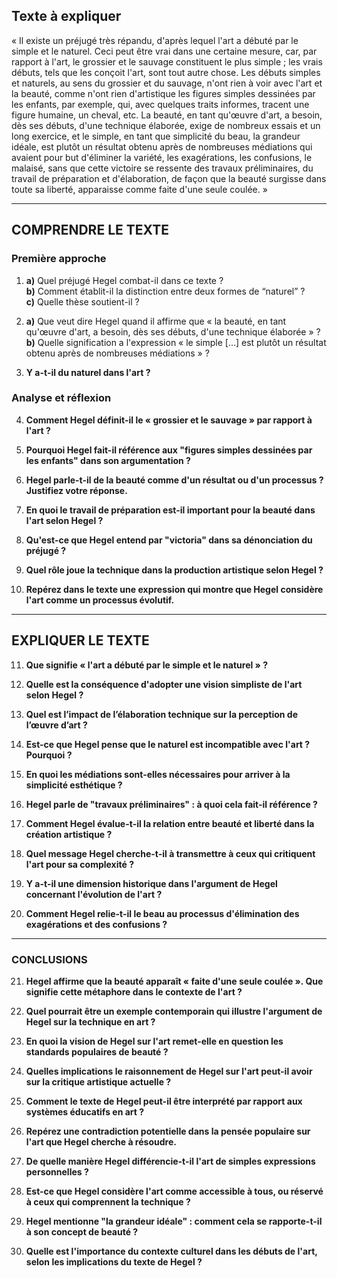 ## Texte à expliquer

« Il existe un préjugé très répandu, d'après lequel l'art a débuté par le simple et le naturel. Ceci peut être vrai dans une certaine mesure, car, par rapport à l'art, le grossier et le sauvage constituent le plus simple ; les vrais débuts, tels que les conçoit l'art, sont tout autre chose. Les débuts simples et naturels, au sens du grossier et du sauvage, n'ont rien à voir avec l'art et la beauté, comme n'ont rien d'artistique les figures simples dessinées par les enfants, par exemple, qui, avec quelques traits informes, tracent une figure humaine, un cheval, etc. La beauté, en tant qu'œuvre d'art, a besoin, dès ses débuts, d'une technique élaborée, exige de nombreux essais et un long exercice, et le simple, en tant que simplicité du beau, la grandeur idéale, est plutôt un résultat obtenu après de nombreuses médiations qui avaient pour but d'éliminer la variété, les exagérations, les confusions, le malaisé, sans que cette victoire se ressente des travaux préliminaires, du travail de préparation et d'élaboration, de façon que la beauté surgisse dans toute sa liberté, apparaisse comme faite d'une seule coulée. »

---

## COMPRENDRE LE TEXTE

### Première approche

1. **a)** Quel préjugé Hegel combat-il dans ce texte ?  
   **b)** Comment établit-il la distinction entre deux formes de “naturel” ?  
   **c)** Quelle thèse soutient-il ?  

2. **a)** Que veut dire Hegel quand il affirme que « la beauté, en tant qu'œuvre d'art, a besoin, dès ses débuts, d'une technique élaborée » ?  
   **b)** Quelle signification a l'expression « le simple […] est plutôt un résultat obtenu après de nombreuses médiations » ?

3. **Y a-t-il du naturel dans l'art ?**

### Analyse et réflexion

4. **Comment Hegel définit-il le « grossier et le sauvage » par rapport à l'art ?**  

5. **Pourquoi Hegel fait-il référence aux "figures simples dessinées par les enfants" dans son argumentation ?**  

6. **Hegel parle-t-il de la beauté comme d'un résultat ou d'un processus ? Justifiez votre réponse.**  

7. **En quoi le travail de préparation est-il important pour la beauté dans l'art selon Hegel ?**  

8. **Qu'est-ce que Hegel entend par "victoria" dans sa dénonciation du préjugé ?**  

9. **Quel rôle joue la technique dans la production artistique selon Hegel ?**  

10. **Repérez dans le texte une expression qui montre que Hegel considère l'art comme un processus évolutif.**  

---

## EXPLIQUER LE TEXTE

11. **Que signifie « l'art a débuté par le simple et le naturel » ?**  

12. **Quelle est la conséquence d'adopter une vision simpliste de l'art selon Hegel ?**  

13. **Quel est l’impact de l’élaboration technique sur la perception de l’œuvre d’art ?**  

14. **Est-ce que Hegel pense que le naturel est incompatible avec l'art ? Pourquoi ?**  

15. **En quoi les médiations sont-elles nécessaires pour arriver à la simplicité esthétique ?**  

16. **Hegel parle de "travaux préliminaires" : à quoi cela fait-il référence ?**  

17. **Comment Hegel évalue-t-il la relation entre beauté et liberté dans la création artistique ?**  

18. **Quel message Hegel cherche-t-il à transmettre à ceux qui critiquent l'art pour sa complexité ?**  

19. **Y a-t-il une dimension historique dans l'argument de Hegel concernant l'évolution de l'art ?**  

20. **Comment Hegel relie-t-il le beau au processus d'élimination des exagérations et des confusions ?**  

---

### CONCLUSIONS

21. **Hegel affirme que la beauté apparaît « faite d'une seule coulée ». Que signifie cette métaphore dans le contexte de l'art ?**  

22. **Quel pourrait être un exemple contemporain qui illustre l'argument de Hegel sur la technique en art ?**  

23. **En quoi la vision de Hegel sur l'art remet-elle en question les standards populaires de beauté ?**  

24. **Quelles implications le raisonnement de Hegel sur l'art peut-il avoir sur la critique artistique actuelle ?**  

25. **Comment le texte de Hegel peut-il être interprété par rapport aux systèmes éducatifs en art ?**  

26. **Repérez une contradiction potentielle dans la pensée populaire sur l'art que Hegel cherche à résoudre.**  

27. **De quelle manière Hegel différencie-t-il l'art de simples expressions personnelles ?**  

28. **Est-ce que Hegel considère l'art comme accessible à tous, ou réservé à ceux qui comprennent la technique ?**  

29. **Hegel mentionne "la grandeur idéale" : comment cela se rapporte-t-il à son concept de beauté ?**  

30. **Quelle est l'importance du contexte culturel dans les débuts de l'art, selon les implications du texte de Hegel ?**  